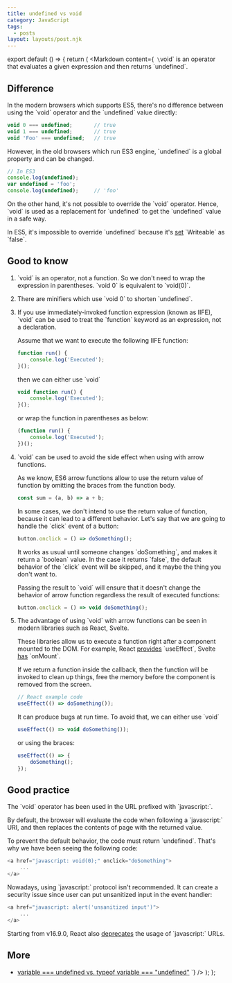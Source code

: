 ```yaml
---
title: undefined vs void
category: JavaScript
tags:
  - posts
layout: layouts/post.njk
---
```


export default () => {
    return (
<Markdown
    content={`
\`void\` is an operator that evaluates a given expression and then returns \`undefined\`.

## Difference

In the modern browsers which supports ES5, there's no difference between using the \`void\` operator and the \`undefined\` value directly:

~~~ javascript
void 0 === undefined;       // true
void 1 === undefined;       // true
void 'Foo' === undefined;   // true
~~~

However, in the old browsers which run ES3 engine, \`undefined\` is a global property and can be changed.

~~~ javascript
// In ES3
console.log(undefined);
var undefined = 'foo';
console.log(undefined);     // 'foo'
~~~

On the other hand, it's not possible to override the \`void\` operator. Hence, \`void\` is used as a replacement for \`undefined\` to get the \`undefined\` value in a safe way.

In ES5, it's impossible to override \`undefined\` because it's [set](http://es5.github.io/#x15.1.1.3) \`Writeable\` as \`false\`.

## Good to know

1. \`void\` is an operator, not a function. So we don't need to wrap the expression in parentheses. \`void 0\` is equivalent to \`void(0)\`.
2. There are minifiers which use \`void 0\` to shorten \`undefined\`.
3. If you use immediately-invoked function expression (known as IIFE), \`void\` can be used to treat the \`function\` keyword as an expression, not a declaration.

    Assume that we want to execute the following IIFE function:

    ~~~ javascript
    function run() {
        console.log('Executed');
    }();
    ~~~

    then we can either use \`void\`

    ~~~ javascript
    void function run() {
        console.log('Executed');
    }();
    ~~~

    or wrap the function in parentheses as below:

    ~~~ javascript
    (function run() {
        console.log('Executed');
    })();
    ~~~

4. \`void\` can be used to avoid the side effect when using with arrow functions. 
    
    As we know, ES6 arrow functions allow to use the return value of function by omitting the braces from the function body.

    ~~~ javascript
    const sum = (a, b) => a + b;
    ~~~

    In some cases, we don't intend to use the return value of function, because it can lead to a different behavior.
    Let's say that we are going to handle the \`click\` event of a button:

    ~~~ javascript
    button.onclick = () => doSomething();
    ~~~

    It works as usual until someone changes \`doSomething\`, and makes it return a \`boolean\` value. In the case it returns \`false\`,
    the default behavior of the \`click\` event will be skipped, and it maybe the thing you don't want to.

    Passing the result to \`void\` will ensure that it doesn't change the behavior of arrow function regardless the result of executed functions:

    ~~~ javascript
    button.onclick = () => void doSomething();
    ~~~

5. The advantage of using \`void\` with arrow functions can be seen in modern libraries such as React, Svelte.

    These libraries allow us to execute a function right after a component mounted to the DOM. For example, 
    React [provides](https://reactjs.org/docs/hooks-reference.html#useeffect) \`useEffect\`, Svelte [has](https://svelte.dev/docs#onMount) \`onMount\`.

    If we return a function inside the callback, then the function will be invoked to clean up things, free the memory before the component 
    is removed from the screen.

    ~~~ javascript
    // React example code
    useEffect(() => doSomething());
    ~~~
        
    It can produce bugs at run time. To avoid that, we can either use \`void\`

    ~~~ javascript
    useEffect(() => void doSomething());
    ~~~

    or using the braces:

    ~~~ javascript
    useEffect(() => {
        doSomething();
    });
    ~~~

## Good practice

The \`void\` operator has been used in the URL prefixed with \`javascript:\`.

By default, the browser will evaluate the code when following a \`javascript:\` URI, and then replaces the contents of page with the returned value.

To prevent the default behavior, the code must return \`undefined\`. That's why we have been seeing the following code:

~~~ javascript
<a href="javascript: void(0);" onclick="doSomething">
    ...
</a>
~~~

Nowadays, using \`javascript:\` protocol isn't recommended. It can create a security issue since user can put unsanitized input in the event handler:

~~~ javascript
<a href="javascript: alert('unsanitized input')">
    ...
</a>
~~~

Starting from v16.9.0, React also [deprecates](https://reactjs.org/blog/2019/08/08/react-v16.9.0.html#deprecating-javascript-urls) 
the usage of \`javascript:\` URLs.

## More

* [variable === undefined vs. typeof variable === "undefined"](/variable-undefined-vs-typeof-variable-undefined)
`}
/>
    );
};
